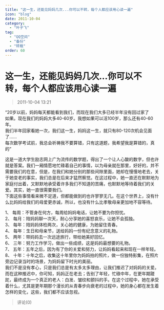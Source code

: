 ```yaml
---
title: "这一生，还能见妈妈几次...你可以不转，每个人都应该用心读一遍"
icon: "blog"
date: 2011-10-04
category:
  - "叶子飞"
tag:
  - "QQ空间"
  - "备份"
  - "转载"
order: 60
---
```

# 这一生，还能见妈妈几次...你可以不转，每个人都应该用心读一遍
> 2011-10-04 13:21


“20岁以前，妈妈每天都能看到我们，而现在我们大多已经半年没有回过家了  
如果。现在我们的妈妈大多40-60岁。我想如果可以活100岁，那么还有40-60年。  
我们半年回家看她一次，我们这一生，妈妈这一生，就只有80-120次机会见面了……  
每次数学考试前，我总会祈祷我不要算错，只有这道题，我希望我是算错的，真的”  
  
这是一道大学生励志网上广为流传的数学题，得出了一个让人心酸的数字，但也许就是答案。我们一厢情愿地忙碌着自己的事情，以为母亲就在那里，好好的，并不需要我们的在意，但是，在我们和她分别的那些间隙里面，她却在慢慢地老去，关于她变老的事实，我们总是在后来才猛然察觉。在这过程中，她一直还在默默地为家庭付出着，又默默地承受着许多我们不知道的苦痛，也默默地等待着我们的关爱。其实，她一直很需要我们。  
下面这些事情看来微不足道，但都能做到的也许寥寥无几。在这个世界上，没有什么比妈妈给我们的母爱更赤诚，所以，也没有什么比孝敬母亲更加地不容等待。  
  
1、 每周：不管身在何方，每周给妈妈电话，让她不要为你担忧。  
2、 每月：陪妈妈聊一次天，耐心分享她的喜怒哀乐，让她不会孤独。  
3、 每年：陪妈妈体检两次，关心她的健康，为她留住青春。  
4、 每年：生日和母亲节，送给妈妈一份有纪念意义的礼物。  
5、 两年：带妈妈去一次远途旅行，带给她美好回忆。  
6、 三年：努力工作学习，做出一些成绩，这是妈妈最想要的礼物。  
7、 五年：五年之后，因为有了你的关爱和努力，让妈妈看起来和现在一样年轻。  
8、 十年：十年之后，收集这十年里你为妈妈拍的照片，做一份独特影集，在照片旁边记录当时的场景，为妈妈留下时光的美丽。  
我们不是没有孝心，只是我们总是有太多太多理由，让我们推迟了对妈妈的关爱。而在这种推迟中，你可知，妈妈正在老去；告别了年轻，忙碌中年，在更年期蹉跎，最终成为一个真正的老人：白发、皱纹和颤抖的手。在这个过程中，她在承受着什么，尤其是更年期那个漫长的从青春步向衰老的过程中，她的身心都在发生着怎样的变化，这些，我们都不应该忽视。
> 评论(0)

